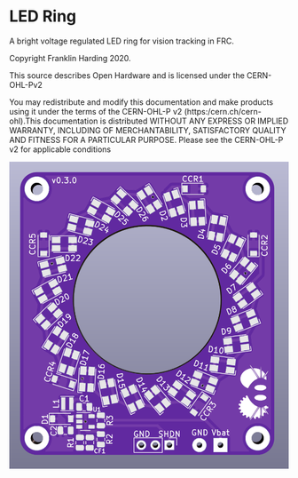 # LED Ring

A bright voltage regulated LED ring for vision tracking in FRC.

Copyright Franklin Harding 2020.

This source describes Open Hardware and is licensed under the CERN-OHL-Pv2

You may redistribute and modify this documentation and make products using it under the terms of the CERN-OHL-P v2 (https:/cern.ch/cern-ohl).This documentation is distributed WITHOUT ANY EXPRESS OR IMPLIED WARRANTY, INCLUDING OF MERCHANTABILITY, SATISFACTORY QUALITY AND FITNESS FOR A PARTICULAR PURPOSE. Please see the CERN-OHL-P v2 for applicable conditions

![LED Ring](led-ring.png)